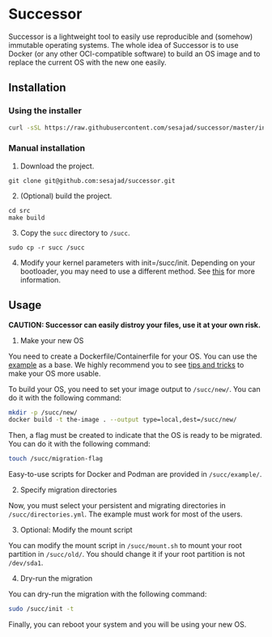 # Successor

Successor is a lightweight tool to easily use reproducible and (somehow) immutable operating systems.
The whole idea of Successor is to use Docker (or any other OCI-compatible software) to build an OS image and to replace the current OS with the new one easily.

## Installation

### Using the installer

```bash
curl -sSL https://raw.githubusercontent.com/sesajad/successor/master/installer.sh | sudo sh
```

### Manual installation

1. Download the project.

```
git clone git@github.com:sesajad/successor.git
```
2. (Optional) build the project.

```
cd src
make build
```

3. Copy the `succ` directory to `/succ`.

```
sudo cp -r succ /succ
```

4. Modify your kernel parameters with init=/succ/init. Depending on your bootloader, you may need to use a different method. See [this](https://wiki.archlinux.org/index.php/Kernel_parameters) for more information.

## Usage

**CAUTION: Successor can easily distroy your files, use it at your own risk.**

1. Make your new OS

You need to create a Dockerfile/Containerfile for your OS. You can use the [example](https://github.com/sesajad/successor/blob/master/example/Containerfile) as a base. We highly recommend you to see [tips and tricks](https://github.com/sesajad/successor/blob/master/TIPS.md) to make your OS more usable.

To build your OS, you need to set your image output to `/succ/new/`. You can do it with the following command:

```bash
mkdir -p /succ/new/
docker build -t the-image . --output type=local,dest=/succ/new/
```

Then, a flag must be created to indicate that the OS is ready to be migrated. You can do it with the following command:

```bash
touch /succ/migration-flag
```

Easy-to-use scripts for Docker and Podman are provided in `/succ/example/`.

2. Specify migration directories

Now, you must select your persistent and migrating directories in `/succ/directories.yml`. The example must work for most of the users.

3. Optional: Modify the mount script

You can modify the mount script in `/succ/mount.sh` to mount your root partition in `/succ/old/`. You should change it if your root partition is not `/dev/sda1`.

4. Dry-run the migration

You can dry-run the migration with the following command:

```bash
sudo /succ/init -t
```

Finally, you can reboot your system and you will be using your new OS.
